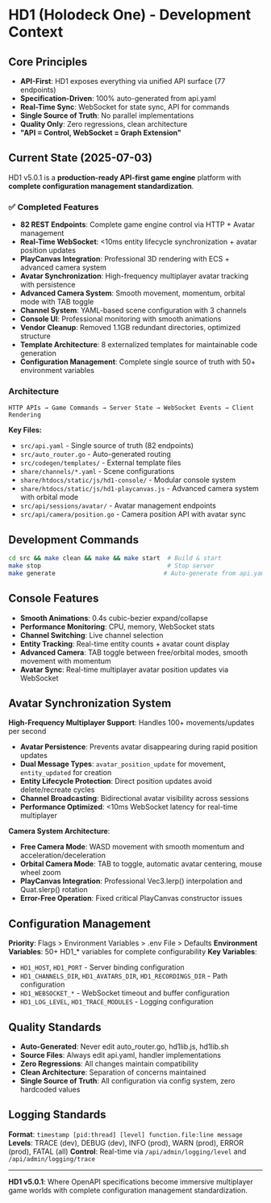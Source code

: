 # HD1 (Holodeck One) - Development Context

## Core Principles
- **API-First**: HD1 exposes everything via unified API surface (77 endpoints)
- **Specification-Driven**: 100% auto-generated from api.yaml
- **Real-Time Sync**: WebSocket for state sync, API for commands
- **Single Source of Truth**: No parallel implementations
- **Quality Only**: Zero regressions, clean architecture
- **"API = Control, WebSocket = Graph Extension"**

## Current State (2025-07-03)
HD1 v5.0.1 is a **production-ready API-first game engine** platform with **complete configuration management standardization**.

### ✅ Completed Features
- **82 REST Endpoints**: Complete game engine control via HTTP + Avatar management
- **Real-Time WebSocket**: <10ms entity lifecycle synchronization + avatar position updates
- **PlayCanvas Integration**: Professional 3D rendering with ECS + advanced camera system
- **Avatar Synchronization**: High-frequency multiplayer avatar tracking with persistence
- **Advanced Camera System**: Smooth movement, momentum, orbital mode with TAB toggle
- **Channel System**: YAML-based scene configuration with 3 channels
- **Console UI**: Professional monitoring with smooth animations
- **Vendor Cleanup**: Removed 1.1GB redundant directories, optimized structure
- **Template Architecture**: 8 externalized templates for maintainable code generation
- **Configuration Management**: Complete single source of truth with 50+ environment variables

### Architecture
```
HTTP APIs → Game Commands → Server State → WebSocket Events → Client Rendering
```

**Key Files:**
- `src/api.yaml` - Single source of truth (82 endpoints)
- `src/auto_router.go` - Auto-generated routing
- `src/codegen/templates/` - External template files
- `share/channels/*.yaml` - Scene configurations
- `share/htdocs/static/js/hd1-console/` - Modular console system
- `share/htdocs/static/js/hd1-playcanvas.js` - Advanced camera system with orbital mode
- `src/api/sessions/avatar/` - Avatar management endpoints
- `src/api/camera/position.go` - Camera position API with avatar sync

## Development Commands
```bash
cd src && make clean && make && make start  # Build & start
make stop                                   # Stop server
make generate                              # Auto-generate from api.yaml
```

## Console Features
- **Smooth Animations**: 0.4s cubic-bezier expand/collapse
- **Performance Monitoring**: CPU, memory, WebSocket stats
- **Channel Switching**: Live channel selection
- **Entity Tracking**: Real-time entity counts + avatar count display
- **Advanced Camera**: TAB toggle between free/orbital modes, smooth movement with momentum
- **Avatar Sync**: Real-time multiplayer avatar position updates via WebSocket

## Avatar Synchronization System
**High-Frequency Multiplayer Support**: Handles 100+ movements/updates per second
- **Avatar Persistence**: Prevents avatar disappearing during rapid position updates
- **Dual Message Types**: `avatar_position_update` for movement, `entity_updated` for creation
- **Entity Lifecycle Protection**: Direct position updates avoid delete/recreate cycles
- **Channel Broadcasting**: Bidirectional avatar visibility across sessions
- **Performance Optimized**: <10ms WebSocket latency for real-time multiplayer

**Camera System Architecture**:
- **Free Camera Mode**: WASD movement with smooth momentum and acceleration/deceleration
- **Orbital Camera Mode**: TAB to toggle, automatic avatar centering, mouse wheel zoom
- **PlayCanvas Integration**: Professional Vec3.lerp() interpolation and Quat.slerp() rotation
- **Error-Free Operation**: Fixed critical PlayCanvas constructor issues

## Configuration Management
**Priority**: Flags > Environment Variables > .env File > Defaults
**Environment Variables**: 50+ HD1_* variables for complete configurability
**Key Variables**:
- `HD1_HOST`, `HD1_PORT` - Server binding configuration
- `HD1_CHANNELS_DIR`, `HD1_AVATARS_DIR`, `HD1_RECORDINGS_DIR` - Path configuration
- `HD1_WEBSOCKET_*` - WebSocket timeout and buffer configuration
- `HD1_LOG_LEVEL`, `HD1_TRACE_MODULES` - Logging configuration

## Quality Standards
- **Auto-Generated**: Never edit auto_router.go, hd1lib.js, hd1lib.sh
- **Source Files**: Always edit api.yaml, handler implementations
- **Zero Regressions**: All changes maintain compatibility
- **Clean Architecture**: Separation of concerns maintained
- **Single Source of Truth**: All configuration via config system, zero hardcoded values

## Logging Standards
**Format**: `timestamp [pid:thread] [level] function.file:line message`
**Levels**: TRACE (dev), DEBUG (dev), INFO (prod), WARN (prod), ERROR (prod), FATAL (all)
**Control**: Real-time via `/api/admin/logging/level` and `/api/admin/logging/trace`

---

**HD1 v5.0.1**: Where OpenAPI specifications become immersive multiplayer game worlds with complete configuration management standardization.